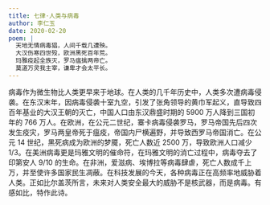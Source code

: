 ```yaml
---
title: 七律·人类与病毒
author: 李仁玉
date: 2020-02-20
poem: |
  天地无情病毒猖，人间千载几遭殃。
  大汉伤寒四世殁，欧洲黑死百年荒。
  玛雅疫起全族灭，罗马瘟擒两帝亡。
  莫道万灵我主宰，谦卑才会太平长。
---
```


病毒作为微生物比人类更早来于地球。在人类的几千年历史中，人类多次遭病毒侵袭。在东汉末年，因病毒侵袭十室九空，引发了张角领导的黄巾军起义，直导致四百年基业的大汉王朝的灭亡，中国人口由东汉鼎盛时期的 5900 万人降到三国初年的 766 万人。在欧洲，在公元二世纪，寨卡病毒侵袭罗马，罗马帝国先后四次发生疫灾，罗马两皇帝死于瘟疫，帝国内尸横遍野，并导致西罗马帝国消亡。在公元 14 世纪，黑死病成为欧洲的梦魇，死亡人数近 2500 万，导致欧洲人口减少 1/3。在美洲病毒更是玛雅文明的催命符，在玛雅文明的消亡过程中，病毒夺去了印第安人 9/10 的生命。在非洲，爱滋病、埃博拉等病毒肆虐，死亡人数成千上万，并至使许多国家民生凋蔽。在科技发展的今天，各种病毒正在高频率地威胁着人类。正如比尔盖茨所言，未来对人类安全最大的威胁不是核武器，而是病毒。有感如比，特作此诗。
